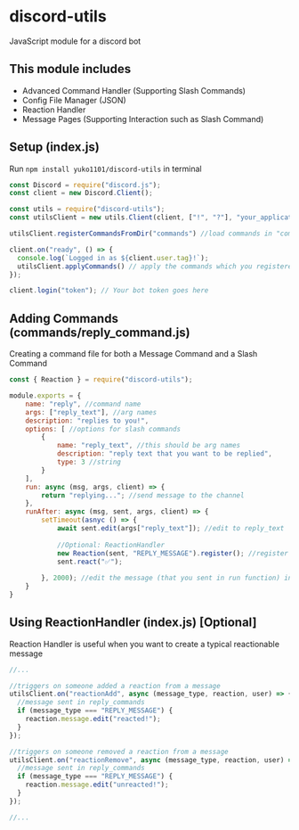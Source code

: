 # discord-utils
JavaScript module for a discord bot

## This module includes
 - Advanced Command Handler (Supporting Slash Commands)
 - Config File Manager (JSON)
 - Reaction Handler
 - Message Pages (Supporting Interaction such as Slash Command)

## Setup (index.js)
Run `npm install yuko1101/discord-utils` in terminal

``` js
const Discord = require("discord.js");
const client = new Discord.Client();

const utils = require("discord-utils");
const utilsClient = new utils.Client(client, ["!", "?"], "your_application_id") // (bot_client, prefixes, application_id)

utilsClient.registerCommandsFromDir("commands") //load commands in "commands" folder

client.on("ready", () => {
  console.log(`Logged in as ${client.user.tag}!`);
  utilsClient.applyCommands() // apply the commands which you registered
});

client.login("token"); // Your bot token goes here
```
## Adding Commands (commands/reply_command.js)
Creating a command file for both a Message Command and a Slash Command

``` js
const { Reaction } = require("discord-utils");

module.exports = {
    name: "reply", //command name
    args: ["reply_text"], //arg names
    description: "replies to you!",
    options: [ //options for slash commands
        {
            name: "reply_text", //this should be arg names
            description: "reply text that you want to be replied", 
            type: 3 //string
        }
    ],
    run: async (msg, args, client) => {
        return "replying..."; //send message to the channel
    },
    runAfter: async (msg, sent, args, client) => {
        setTimeout(asnyc () => {
            await sent.edit(args["reply_text"]); //edit to reply_text
            
            //Optional: ReactionHandler
            new Reaction(sent, "REPLY_MESSAGE").register(); //register sent message as a reactionable message, message type = "REPLY_MESSAGE"
            sent.react("✅");
            
        }, 2000); //edit the message (that you sent in run function) in 2sec
    }
}
```

## Using ReactionHandler (index.js) [Optional]
Reaction Handler is useful when you want to create
a typical reactionable message

```js
//...

//triggers on someone added a reaction from a message
utilsClient.on("reactionAdd", async (message_type, reaction, user) => {
  //message sent in reply_commands
  if (message_type === "REPLY_MESSAGE") {
    reaction.message.edit("reacted!");
  }
});

//triggers on someone removed a reaction from a message
utilsClient.on("reactionRemove", async (message_type, reaction, user) => {
  //message sent in reply_commands
  if (message_type === "REPLY_MESSAGE") {
    reaction.message.edit("unreacted!");
  }
});

//...
